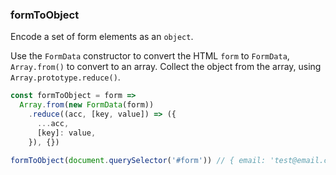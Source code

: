 ### formToObject

Encode a set of form elements as an `object`.

Use the `FormData` constructor to convert the HTML `form` to `FormData`, `Array.from()` to convert to an array.
Collect the object from the array, using `Array.prototype.reduce()`.

```js
const formToObject = form =>
  Array.from(new FormData(form))
    .reduce((acc, [key, value]) => ({
      ...acc,
      [key]: value,
    }), {})
```

```js
formToObject(document.querySelector('#form')) // { email: 'test@email.com', name: 'Test Name' }
```
